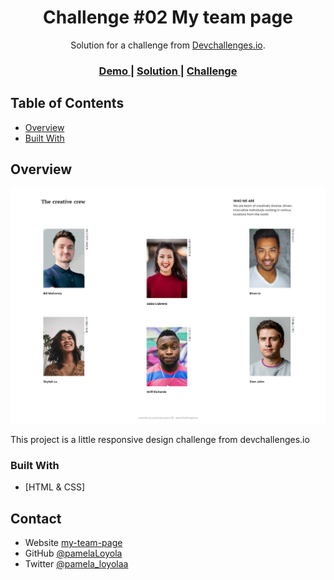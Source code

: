 <!-- Please update value in the {}  -->

<h1 align="center"> Challenge #02 My team page</h1>

<div align="center">
   Solution for a challenge from  <a href="http://devchallenges.io" target="_blank">Devchallenges.io</a>.
</div>

<div align="center">
  <h3>
    <a href="https://pamelaloyola.github.io/not-found-page/">
      Demo
    </a>
    <span> | </span>
    <a href="https://github.com/pamelaLoyola/my-team-page">
      Solution
    </a>
    <span> | </span>  
    <a href="https://devchallenges.io/challenges/hhmesazsqgKXrTkYkt0U">
      Challenge
    </a>
  </h3>
</div>

<!-- TABLE OF CONTENTS -->

## Table of Contents

- [Overview](#overview)
- [Built With](#built-with)

<!-- OVERVIEW -->

## Overview

![screenshot](https://github.com/pamelaLoyola/my-team-page/blob/main/view/my-team-screen.png?raw=true)

This project is a little responsive design challenge from devchallenges.io

### Built With

<!-- This section should list any major frameworks that you built your project using. Here are a few examples.-->

- [HTML & CSS]

## Contact

- Website [my-team-page](https://pamelaloyola.github.io/not-found-page/)
- GitHub [@pamelaLoyola](https://github.com/pamelaLoyola})
- Twitter [@pamela_loyolaa](https://twitter.com/pamela_loyolaa)
